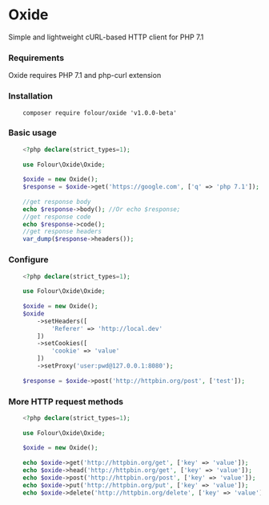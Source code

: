 # Oxide
Simple and lightweight cURL-based HTTP client for PHP 7.1

### Requirements
Oxide requires PHP 7.1 and php-curl extension

### Installation
```
    composer require folour/oxide 'v1.0.0-beta'
```

### Basic usage
```php
    <?php declare(strict_types=1);
    
    use Folour\Oxide\Oxide;
    
    $oxide = new Oxide();
    $response = $oxide->get('https://google.com', ['q' => 'php 7.1']);
    
    //get response body
    echo $response->body(); //Or echo $response;
    //get response code
    echo $response->code();
    //get response headers
    var_dump($response->headers());
```

### Configure
```php
    <?php declare(strict_types=1);
    
    use Folour\Oxide\Oxide;
    
    $oxide = new Oxide();
    $oxide
        ->setHeaders([
            'Referer' => 'http://local.dev'
        ])
        ->setCookies([
            'cookie' => 'value'
        ])
        ->setProxy('user:pwd@127.0.0.1:8080');
    
    $response = $oxide->post('http://httpbin.org/post', ['test']);
```

### More HTTP request methods
```php
    <?php declare(strict_types=1);
    
    use Folour\Oxide\Oxide;
    
    $oxide = new Oxide();
    
    echo $oxide->get('http://httpbin.org/get', ['key' => 'value']);
    echo $oxide->head('http://httpbin.org/get', ['key' => 'value']);
    echo $oxide->post('http://httpbin.org/post', ['key' => 'value']);
    echo $oxide->put('http://httpbin.org/put', ['key' => 'value']);
    echo $oxide->delete('http://httpbin.org/delete', ['key' => 'value']);
```